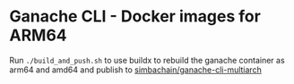 # Ganache CLI - Docker images for ARM64

Run `./build_and_push.sh` to use buildx to rebuild the ganache container as arm64 and amd64 and publish to [simbachain/ganache-cli-multiarch](https://hub.docker.com/r/simbachain/ganache-cli-multiarch)
